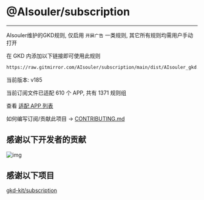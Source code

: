 # @AIsouler/subscription

---

AIsouler维护的GKD规则, 仅启用 `开屏广告` 一类规则, 其它所有规则均需用户手动打开

在 GKD 内添加以下链接即可使用此规则

```txt
https://raw.gitmirror.com/AIsouler/subscription/main/dist/AIsouler_gkd.json5
```

当前版本: v185

当前订阅文件已适配 610 个 APP, 共有 1371 规则组

查看 [适配 APP 列表](./AppList.md)

如何编写订阅/贡献此项目 -> [CONTRIBUTING.md](./CONTRIBUTING.md)

## 感谢以下开发者的贡献

![img](https://contrib.rocks/image?repo=gkd-kit/subscription&_v=185)

## 感谢以下项目

[gkd-kit/subscription](https://github.com/gkd-kit/subscription)
